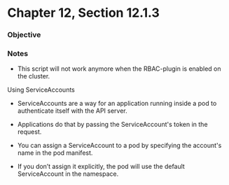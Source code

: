 # Chapter 12, Section 12.1.3

### Objective

### Notes
* This script will not work anymore when the RBAC-plugin is enabled on the cluster.

Using ServiceAccounts
* ServiceAccounts are a way for an application running inside a pod to authenticate itself with the API server.
* Applications do that by passing the ServiceAccount's token in the request.

* You can assign a ServiceAccount to a pod by specifying the account's name in the pod manifest.
* If you don’t assign it explicitly, the pod will use the default ServiceAccount in the namespace.
